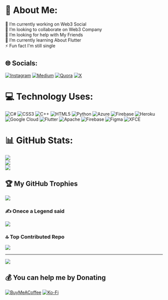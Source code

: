 # 💫 About Me:
🔭 I’m currently working on Web3 Social<br>👯 I’m looking to collaborate on Web3 Company <br>🤝 I’m looking for help with My Friends<br>🌱 I’m currently learning About Flutter<br>⚡ Fun fact I'm still single


## 🌐 Socials:
[![Instagram](https://img.shields.io/badge/Instagram-%23E4405F.svg?logo=Instagram&logoColor=white)](https://instagram.com/suvo12341) [![Medium](https://img.shields.io/badge/Medium-12100E?logo=medium&logoColor=white)](https://medium.com/@HaxorBroken) [![Quora](https://img.shields.io/badge/Quora-%23B92B27.svg?logo=Quora&logoColor=white)](https://quora.com/profile/HaxorBroken) [![X](https://img.shields.io/badge/X-black.svg?logo=X&logoColor=white)](https://x.com/HaxorBroken) 

# 💻 Technology Uses:
![C#](https://img.shields.io/badge/c%23-%23239120.svg?style=for-the-badge&logo=csharp&logoColor=white) ![CSS3](https://img.shields.io/badge/css3-%231572B6.svg?style=for-the-badge&logo=css3&logoColor=white) ![C++](https://img.shields.io/badge/c++-%2300599C.svg?style=for-the-badge&logo=c%2B%2B&logoColor=white) ![HTML5](https://img.shields.io/badge/html5-%23E34F26.svg?style=for-the-badge&logo=html5&logoColor=white) ![Python](https://img.shields.io/badge/python-3670A0?style=for-the-badge&logo=python&logoColor=ffdd54) ![Azure](https://img.shields.io/badge/azure-%230072C6.svg?style=for-the-badge&logo=microsoftazure&logoColor=white) ![Firebase](https://img.shields.io/badge/firebase-%23039BE5.svg?style=for-the-badge&logo=firebase) ![Heroku](https://img.shields.io/badge/heroku-%23430098.svg?style=for-the-badge&logo=heroku&logoColor=white) ![Google Cloud](https://img.shields.io/badge/GoogleCloud-%234285F4.svg?style=for-the-badge&logo=google-cloud&logoColor=white) ![Flutter](https://img.shields.io/badge/Flutter-%2302569B.svg?style=for-the-badge&logo=Flutter&logoColor=white) ![Apache](https://img.shields.io/badge/apache-%23D42029.svg?style=for-the-badge&logo=apache&logoColor=white) ![Firebase](https://img.shields.io/badge/Firebase-039BE5?style=for-the-badge&logo=Firebase&logoColor=white) ![Figma](https://img.shields.io/badge/figma-%23F24E1E.svg?style=for-the-badge&logo=figma&logoColor=white) ![XFCE](https://img.shields.io/badge/XFCE-%232284F2.svg?style=for-the-badge&logo=xfce&logoColor=white)
# 📊 GitHub Stats:
![](https://github-readme-stats.vercel.app/api?username=HaxorBroken&theme=vue-dark&hide_border=false&include_all_commits=false&count_private=true)<br/>
![](https://github-readme-streak-stats.herokuapp.com/?user=HaxorBroken&theme=vue-dark&hide_border=false)<br/>
![](https://github-readme-stats.vercel.app/api/top-langs/?username=HaxorBroken&theme=vue-dark&hide_border=false&include_all_commits=false&count_private=true&layout=compact)

## 🏆 My GitHub Trophies
![](https://github-profile-trophy.vercel.app/?username=HaxorBroken&theme=monokai&no-frame=false&no-bg=true&margin-w=4)

### ✍️ Onece a Legend said
![](https://quotes-github-readme.vercel.app/api?type=horizontal&theme=merko)

### 🔝 Top Contributed Repo
![](https://github-contributor-stats.vercel.app/api?username=HaxorBroken&limit=5&theme=dracula&combine_all_yearly_contributions=true)

---
[![](https://visitcount.itsvg.in/api?id=HaxorBroken&icon=8&color=1)](https://visitcount.itsvg.in)

  ## 💰 You can help me by Donating
  [![BuyMeACoffee](https://img.shields.io/badge/Buy%20Me%20a%20Coffee-ffdd00?style=for-the-badge&logo=buy-me-a-coffee&logoColor=black)](https://buymeacoffee.com/HaxorBroken) [![Ko-Fi](https://img.shields.io/badge/Ko--fi-F16061?style=for-the-badge&logo=ko-fi&logoColor=white)](https://ko-fi.com/HaxorBroken) 

  
<!-- Proudly created with GPRM ( https://gprm.itsvg.in ) -->
